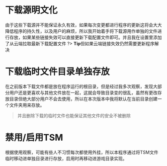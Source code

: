 # 下载源明文化
由于这些下载源并不能保证永久有效，如果每次变更都进行程序的更新这将会大大降低程序的持久性，以及用户的麻烦，所以我开始着手将下载源用作单独的文件进行存放，如果某些链接失效可以直接更新下载配置文件即可。并且我在设置里添加了从云端拉取最新下载配置文件
?> **Tip**但如果云端链接失效仍然需要更新程序解决

# 下载临时文件目录单独存放
在之前版本下载文件都是放在程序运行的根目录，但是经过我多次观察，发现大部分用户还是更喜欢与其他文件放在一起，这就会导致目录变的很乱，虽然有更改存放目录但绝大部分用户不会去使用，所以在本次版本中我将默认在当前目录创建一个文件夹用来存放。
> 并且删除下载的临时文件也能保证其他文件的安全不被删除

# 禁用/启用TSM
根据使用观察，可能有些人不习惯每次都使用外挂，所以本程序通过将TSM文件临时移动进单独目录进行存放，启用时再移动进游戏目录实现。
